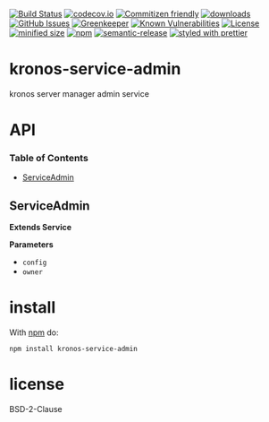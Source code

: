 [![Build Status](https://secure.travis-ci.org/Kronos-Integration/service-admin.png)](http://travis-ci.org/Kronos-Integration/service-admin)
[![codecov.io](http://codecov.io/github/Kronos-Integration/service-admin/coverage.svg?branch=master)](http://codecov.io/github/Kronos-Integration/service-admin?branch=master)
[![Commitizen friendly](https://img.shields.io/badge/commitizen-friendly-brightgreen.svg)](http://commitizen.github.io/cz-cli/)
[![downloads](http://img.shields.io/npm/dm/service-admin.svg?style=flat-square)](https://npmjs.org/package/service-admin)
[![GitHub Issues](https://img.shields.io/github/issues/Kronos-Integration/service-admin.svg?style=flat-square)](https://github.com/Kronos-Integration/service-admin/issues)
[![Greenkeeper](https://badges.greenkeeper.io/Kronos-Integration/service-admin.svg)](https://greenkeeper.io/)
[![Known Vulnerabilities](https://snyk.io/test/github/Kronos-Integration/service-admin/badge.svg)](https://snyk.io/test/github/Kronos-Integration/service-admin)
[![License](https://img.shields.io/badge/License-BSD%203--Clause-blue.svg)](https://opensource.org/licenses/BSD-3-Clause)
[![minified size](https://badgen.net/bundlephobia/min/@kronos-integration/service-admin)](https://bundlephobia.com/result?p=@kronos-integration/service-admin)
[![npm](https://img.shields.io/npm/v/@kronos-integration/service-admin.svg)](https://www.npmjs.com/package/@kronos-integration/service-admin)
[![semantic-release](https://img.shields.io/badge/%20%20%F0%9F%93%A6%F0%9F%9A%80-semantic--release-e10079.svg)](https://github.com/Kronos-Integration/service-admin)
[![styled with prettier](https://img.shields.io/badge/styled_with-prettier-ff69b4.svg)](https://github.com/prettier/prettier)

# kronos-service-admin

kronos server manager admin service

# API

<!-- Generated by documentation.js. Update this documentation by updating the source code. -->

### Table of Contents

-   [ServiceAdmin](#serviceadmin)

## ServiceAdmin

**Extends Service**

**Parameters**

-   `config`  
-   `owner`  

# install

With [npm](http://npmjs.org) do:

```shell
npm install kronos-service-admin
```

# license

BSD-2-Clause
